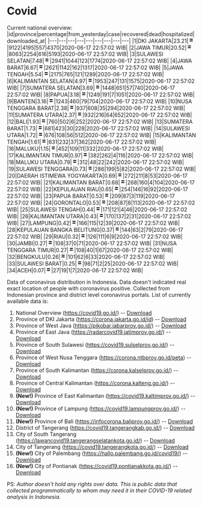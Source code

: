 # Covid
Current national overview:
|id|province|percentage|from_yesterday|case|recovered|dead|hospitalized|downloaded_at|
|---|---|---|---|---|---|---|---|---|
|1|DKI JAKARTA|23.21|![equal](https://github.com/ariefrachmannn/covid/raw/master/img/rsz_equal.png)|9122|4195|557|4370|2020-06-17 22:57:02 WIB|
|2|JAWA TIMUR|20.52|![equal](https://github.com/ariefrachmannn/covid/raw/master/img/rsz_equal.png)|8063|2254|616|5193|2020-06-17 22:57:02 WIB|
|3|SULAWESI SELATAN|7.48|![equal](https://github.com/ariefrachmannn/covid/raw/master/img/rsz_equal.png)|2941|1044|123|1774|2020-06-17 22:57:02 WIB|
|4|JAWA BARAT|6.67|![equal](https://github.com/ariefrachmannn/covid/raw/master/img/rsz_equal.png)|2621|1142|162|1317|2020-06-17 22:57:02 WIB|
|5|JAWA TENGAH|5.54|![equal](https://github.com/ariefrachmannn/covid/raw/master/img/rsz_equal.png)|2175|765|121|1289|2020-06-17 22:57:02 WIB|
|6|KALIMANTAN SELATAN|4.97|![equal](https://github.com/ariefrachmannn/covid/raw/master/img/rsz_equal.png)|1953|247|131|1575|2020-06-17 22:57:02 WIB|
|7|SUMATERA SELATAN|3.69|![equal](https://github.com/ariefrachmannn/covid/raw/master/img/rsz_equal.png)|1448|651|57|740|2020-06-17 22:57:02 WIB|
|8|PAPUA|3.18|![equal](https://github.com/ariefrachmannn/covid/raw/master/img/rsz_equal.png)|1249|191|7|1051|2020-06-17 22:57:02 WIB|
|9|BANTEN|3.16|![equal](https://github.com/ariefrachmannn/covid/raw/master/img/rsz_equal.png)|1243|460|79|704|2020-06-17 22:57:02 WIB|
|10|NUSA TENGGARA BARAT|2.38|![equal](https://github.com/ariefrachmannn/covid/raw/master/img/rsz_equal.png)|937|608|35|294|2020-06-17 22:57:02 WIB|
|11|SUMATERA UTARA|2.37|![equal](https://github.com/ariefrachmannn/covid/raw/master/img/rsz_equal.png)|932|216|64|652|2020-06-17 22:57:02 WIB|
|12|BALI|1.93|![equal](https://github.com/ariefrachmannn/covid/raw/master/img/rsz_equal.png)|760|502|6|252|2020-06-17 22:57:02 WIB|
|13|SUMATERA BARAT|1.73|![equal](https://github.com/ariefrachmannn/covid/raw/master/img/rsz_equal.png)|681|423|30|228|2020-06-17 22:57:02 WIB|
|14|SULAWESI UTARA|1.72|![equal](https://github.com/ariefrachmannn/covid/raw/master/img/rsz_equal.png)|676|108|56|512|2020-06-17 22:57:02 WIB|
|15|KALIMANTAN TENGAH|1.61|![equal](https://github.com/ariefrachmannn/covid/raw/master/img/rsz_equal.png)|631|232|37|362|2020-06-17 22:57:02 WIB|
|16|MALUKU|1.15|![equal](https://github.com/ariefrachmannn/covid/raw/master/img/rsz_equal.png)|452|109|11|332|2020-06-17 22:57:02 WIB|
|17|KALIMANTAN TIMUR|0.97|![equal](https://github.com/ariefrachmannn/covid/raw/master/img/rsz_equal.png)|382|262|4|116|2020-06-17 22:57:02 WIB|
|18|MALUKU UTARA|0.79|![equal](https://github.com/ariefrachmannn/covid/raw/master/img/rsz_equal.png)|312|48|22|242|2020-06-17 22:57:02 WIB|
|19|SULAWESI TENGGARA|0.73|![equal](https://github.com/ariefrachmannn/covid/raw/master/img/rsz_equal.png)|286|199|5|82|2020-06-17 22:57:02 WIB|
|20|DAERAH ISTIMEWA YOGYAKARTA|0.69|![equal](https://github.com/ariefrachmannn/covid/raw/master/img/rsz_equal.png)|272|211|8|53|2020-06-17 22:57:02 WIB|
|21|KALIMANTAN BARAT|0.68|![equal](https://github.com/ariefrachmannn/covid/raw/master/img/rsz_equal.png)|268|160|4|104|2020-06-17 22:57:02 WIB|
|22|KEPULAUAN RIAU|0.65|![equal](https://github.com/ariefrachmannn/covid/raw/master/img/rsz_equal.png)|254|146|16|92|2020-06-17 22:57:02 WIB|
|23|PAPUA BARAT|0.53|![equal](https://github.com/ariefrachmannn/covid/raw/master/img/rsz_equal.png)|209|87|3|119|2020-06-17 22:57:02 WIB|
|24|GORONTALO|0.53|![equal](https://github.com/ariefrachmannn/covid/raw/master/img/rsz_equal.png)|208|87|8|113|2020-06-17 22:57:02 WIB|
|25|SULAWESI TENGAH|0.44|![equal](https://github.com/ariefrachmannn/covid/raw/master/img/rsz_equal.png)|171|121|4|46|2020-06-17 22:57:02 WIB|
|26|KALIMANTAN UTARA|0.43|![equal](https://github.com/ariefrachmannn/covid/raw/master/img/rsz_equal.png)|170|137|2|31|2020-06-17 22:57:02 WIB|
|27|LAMPUNG|0.42|![equal](https://github.com/ariefrachmannn/covid/raw/master/img/rsz_equal.png)|166|115|12|39|2020-06-17 22:57:02 WIB|
|28|KEPULAUAN BANGKA BELITUNG|0.37|![equal](https://github.com/ariefrachmannn/covid/raw/master/img/rsz_equal.png)|144|63|2|79|2020-06-17 22:57:02 WIB|
|29|RIAU|0.32|![equal](https://github.com/ariefrachmannn/covid/raw/master/img/rsz_equal.png)|126|111|6|9|2020-06-17 22:57:02 WIB|
|30|JAMBI|0.27|![equal](https://github.com/ariefrachmannn/covid/raw/master/img/rsz_equal.png)|108|37|0|71|2020-06-17 22:57:02 WIB|
|31|NUSA TENGGARA TIMUR|0.27|![equal](https://github.com/ariefrachmannn/covid/raw/master/img/rsz_equal.png)|108|40|1|67|2020-06-17 22:57:02 WIB|
|32|BENGKULU|0.26|![equal](https://github.com/ariefrachmannn/covid/raw/master/img/rsz_equal.png)|101|62|6|33|2020-06-17 22:57:02 WIB|
|33|SULAWESI BARAT|0.25|![equal](https://github.com/ariefrachmannn/covid/raw/master/img/rsz_equal.png)|98|71|2|25|2020-06-17 22:57:02 WIB|
|34|ACEH|0.07|![equal](https://github.com/ariefrachmannn/covid/raw/master/img/rsz_equal.png)|27|19|1|7|2020-06-17 22:57:02 WIB|

Data of coronavirus distribution in Indonesia. Data doesn't indicated real exact location of people with coronavirus positive. Collected from Indonesian province and district level coronavirus portals. List of currently available data is:
1. National Overview (https://covid19.go.id/) -- [Download](https://www.dropbox.com/s/66ly270fw4y76fx/covid_nasional.csv?dl=0)
2. Province of DKI Jakarta (https://corona.jakarta.go.id/id) -- [Download](https://riwayat-file-covid-19-dki-jakarta-jakartagis.hub.arcgis.com/)
3. Province of West Java (https://pikobar.jabarprov.go.id/) -- [Download](https://www.dropbox.com/s/alg0zp60fylq6cn/covid_jabar.csv?dl=0)
4. Province of East Java (https://radarcovid19.jatimprov.go.id/) -- [Download](https://www.dropbox.com/sh/e7vtgcnl4ckbvr4/AADo9UMRDZvrhHn66qTHZOvNa?dl=0)
5. Province of South Sulawesi (https://covid19.sulselprov.go.id/) -- [Download](https://www.dropbox.com/s/z5ek23lwcztj7z7/covid_sulsel.csv?dl=0)
6. Province of West Nusa Tenggara (https://corona.ntbprov.go.id/peta) -- [Download](https://www.dropbox.com/s/4p2k93n42xx0c00/covid_ntb.csv?dl=0)
7. Province of South Kalimantan (https://corona.kalselprov.go.id/) -- [Download](https://www.dropbox.com/sh/7aa2kvz8lb04pzz/AADH1Oj5oFMw2mp-D3JStPRsa?dl=0)
8. Province of Central Kalimantan (https://corona.kalteng.go.id/) -- [Download](https://www.dropbox.com/s/9q01v5r3ys2ozk4/covid_kalteng.csv?dl=0)
9. **(New!)** Province of East Kalimantan (https://covid19.kaltimprov.go.id/) -- [Download](https://www.dropbox.com/sh/qhpxj532nm80goa/AAB6ek_fp1__ieTR0TFQpfIga?dl=0)
10. **(New!)** Province of Lampung (https://covid19.lampungprov.go.id/) -- [Download](https://www.dropbox.com/s/ecuew6oa9kzwqwx/covid_lampung.csv?dl=0)
11. **(New!)** Province of Bali (https://infocorona.baliprov.go.id/) -- [Download](https://www.dropbox.com/sh/iceiwun4ufttmiu/AAC7dSRMpfTjPI1Lfzw-LeCUa?dl=0)
12. District of Tangerang (https://covid19.tangerangkab.go.id/) -- [Download](https://www.dropbox.com/sh/yxovyy6sy5bnz4p/AACZzVHinisKmz8oQWyQJ3nua?dl=0)
13. City of South Tangerang (https://lawancovid19.tangerangselatankota.go.id/) -- [Download](https://www.dropbox.com/s/zlvxo4ivswdzmle/covid_tangsel.csv?dl=0)
14. City of Tangerang (https://covid19.tangerangkota.go.id/) -- [Download](https://www.dropbox.com/s/e53224kvdrpjzy0/covid_tangkot.csv?dl=0)
15. **(New!)** City of Palembang (https://hallo.palembang.go.id/covid19/) -- [Download](https://www.dropbox.com/sh/oj17bhwhlpjht9e/AABZEG-OiaSaFvikATDx6coEa?dl=0)
16. **(New!)** City of Pontianak (https://covid19.pontianakkota.go.id/) -- [Download](https://www.dropbox.com/sh/66if3y4ly51j4sh/AADQ-zwLGa7Kz4ZzJgDw2-3na?dl=0)

PS: *Author doesn't hold any rights over data. This is public data that collected programmatically to whom may need it in their COVID-19 related analysis in Indonesia.*
